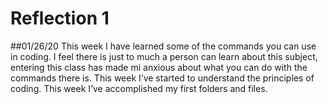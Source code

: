 # Reflection 1

##01/26/20
This week I have learned some of the commands you can use in coding.
I feel there is just to much a person can learn about this subject, entering this class has made mi anxious about what you can do with the commands there is. 
This week I’ve started to understand the principles of coding.
This week I’ve accomplished my first folders and files.
